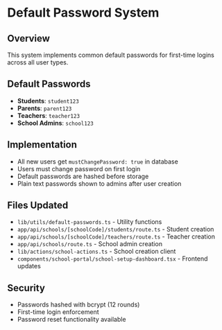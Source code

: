 # Default Password System

## Overview
This system implements common default passwords for first-time logins across all user types.

## Default Passwords
- **Students**: `student123`
- **Parents**: `parent123` 
- **Teachers**: `teacher123`
- **School Admins**: `school123`

## Implementation
- All new users get `mustChangePassword: true` in database
- Users must change password on first login
- Default passwords are hashed before storage
- Plain text passwords shown to admins after user creation

## Files Updated
- `lib/utils/default-passwords.ts` - Utility functions
- `app/api/schools/[schoolCode]/students/route.ts` - Student creation
- `app/api/schools/[schoolCode]/teachers/route.ts` - Teacher creation  
- `app/api/schools/route.ts` - School admin creation
- `lib/actions/school-actions.ts` - School creation client
- `components/school-portal/school-setup-dashboard.tsx` - Frontend updates

## Security
- Passwords hashed with bcrypt (12 rounds)
- First-time login enforcement
- Password reset functionality available 